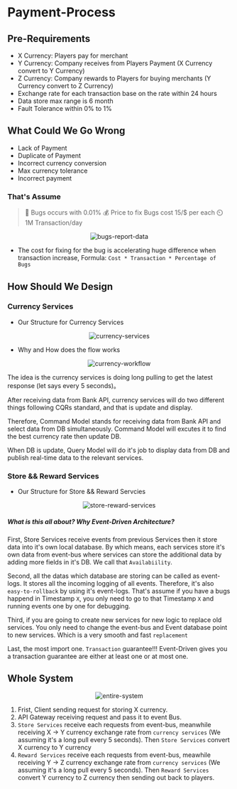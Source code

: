 # Payment-Process

## Pre-Requirements

- X Currency: Players pay for merchant
- Y Currency: Company receives from Players Payment (X Currency convert to Y Currency)
- Z Currency: Company rewards to Players for buying merchants (Y Currency convert to Z Currency)
- Exchange rate for each transaction base on the rate within 24 hours
- Data store max range is 6 month
- Fault Tolerance within 0% to 1%

## What Could We Go Wrong

- Lack of Payment
- Duplicate of Payment
- Incorrect currency conversion
- Max currency tolerance
- Incorrect payment

### That's Assume

> :bug: Bugs occurs with 0.01%
> :moneybag: Price to fix Bugs cost 15/\$ per each
> :timer_clock: 1M Transaction/day

<p align="center">
  <img src="https://i.imgur.com/H3Mvh5l.png" alt="bugs-report-data"/>
</p>

- The cost for fixing for the bug is accelerating huge difference when transaction increase, Formula: `Cost * Transaction * Percentage of Bugs`

## How Should We Design

### Currency Services

- Our Structure for Currency Services

<p align="center">
  <img src="https://i.imgur.com/dczhgXE.png" alt="currency-services"/>
</p>

- Why and How does the flow works

<p align="center">
  <img src="https://i.imgur.com/t8mUyH9.png" alt="currency-workflow"/>
</p>

The idea is the currency services is doing long pulling to get the latest response (let says every 5 seconds)。

After receiving data from Bank API, currency services will do two different things following CQRs standard, and that is update and display.

Therefore, Command Model stands for receiving data from Bank API and select data from DB simultaneously. Command Model will excutes it to find the best currency rate then update DB.

When DB is update, Query Model will do it's job to display data from DB and publish real-time data to the relevant services.

### Store && Reward Services

- Our Structure for Store && Reward Servcies

<p align="center">
  <img src="https://i.imgur.com/7A8ZhIr.png" alt="store-reward-services">
</p>

##### What is this all about? Why Event-Driven Architecture?

First, Store Services receive events from previous Services then it store data into it's own local database.
By which means, each services store it's own data from event-bus where services can store the additional data by adding more fields in it's DB. We call that `Availabiility`.

Second, all the datas which database are storing can be called as event-logs. It stores all the incoming logging of all events. Therefore, it's also `easy-to-rollback` by using it's event-logs. That's assume if you have a bugs happend in Timestamp `X`, you only need to go to that Timestamp `X` and running events one by one for debugging.

Third, if you are going to create new services for new logic to replace old services. You only need to change the event-bus and Event database point to new services.
Which is a very smooth and fast `replacement`

Last, the most import one. `Transaction` guarantee!!!
Event-Driven gives you a transaction guarantee are either at least one or at most one.

## Whole System

<p align="center">
  <img src="https://i.imgur.com/gjKXTas.png" alt="entire-system">
</p>

1. Frist, Client sending request for storing X currency.
2. API Gateway receiving request and pass it to event Bus.
3. `Store Services` receive each requests from event-bus, meanwhile receiving X -> Y currency exchange rate from `currency services` (We assuming it's a long pull every 5 seconds). Then `Store Services` convert X currency to Y currency
4. `Reward Services` receive each requests from event-bus, meawhile receiving Y -> Z currency exchange rate from `currency services` (We assuming it's a long pull every 5 seconds). Then `Reward Services` convert Y currency to Z currency then sending out back to players.
